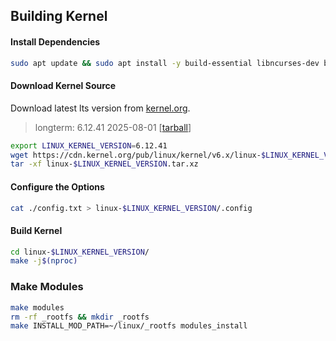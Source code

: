 ## Building Kernel

#### Install Dependencies

```bash
sudo apt update && sudo apt install -y build-essential libncurses-dev bison flex libssl-dev libelf-dev bc
```

#### Download Kernel Source

Download latest lts version from [kernel.org](https://www.kernel.org/).

> longterm: 6.12.41	2025-08-01  [[tarball](https://cdn.kernel.org/pub/linux/kernel/v6.x/linux-6.12.41.tar.xz)]

```bash
export LINUX_KERNEL_VERSION=6.12.41
wget https://cdn.kernel.org/pub/linux/kernel/v6.x/linux-$LINUX_KERNEL_VERSION.tar.xz
tar -xf linux-$LINUX_KERNEL_VERSION.tar.xz
```

#### Configure the Options

```bash
cat ./config.txt > linux-$LINUX_KERNEL_VERSION/.config
```

#### Build Kernel

```bash
cd linux-$LINUX_KERNEL_VERSION/
make -j$(nproc)
```

### Make Modules

```bash
make modules
rm -rf _rootfs && mkdir _rootfs
make INSTALL_MOD_PATH=~/linux/_rootfs modules_install
```
